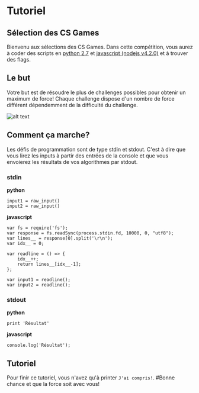 # Tutoriel
## Sélection des CS Games
Bienvenu aux sélections des CS Games. Dans cette compétition, vous aurez à coder des scripts en [python 2.7](https://www.python.org/downloads/release/python-2713/) et [javascript (nodejs v4.2.0)](https://nodejs.org/en/blog/release/v4.2.0/) et à trouver des flags.

## Le but
Votre but est de résoudre le plus de challenges possibles pour obtenir un maximum de force!
Chaque challenge dispose d'un nombre de force différent dépendemment de la difficulté du challenge.

![alt text](https://raw.githubusercontent.com/carapas/CSGamesSelectionPublic/master/force.png?token=AEjGqx5J_Qeapc7dPXs_OE9rb82BrLaMks5Yfi7hwA "Force")

## Comment ça marche?
Les défis de programmation sont de type stdin et stdout. C'est à dire que vous lirez les inputs à partir des entrées de la console et que vous envoierez les résultats de vos algorithmes par stdout.

### stdin
**python**
```
input1 = raw_input()
input2 = raw_input()
```

**javascript**
```
var fs = require('fs');
var response = fs.readSync(process.stdin.fd, 10000, 0, "utf8");
var lines__ = response[0].split('\r\n');
var idx__ = 0;

var readline = () => {
    idx__++;
    return lines__[idx__-1];
};

var input1 = readline();
var input2 = readline();
```

### stdout
**python**
```
print 'Résultat'
```

**javascript**
```
console.log('Résultat');
```

## Tutoriel
Pour finir ce tutoriel, vous n'avez qu'à printer `J'ai compris!`.
#Bonne chance et que la force soit avec vous!